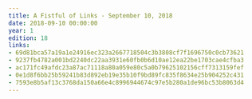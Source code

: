 ```yaml
---
title: A Fistful of Links - September 10, 2018
date: 2018-09-10 00:00:00
year: 1
edition: 18
links:
- 69d81bca57a19a1e24916ec323a2667718504c3b3808cf7f1696750c0cb73621
- 9237fb4782a001bd2240dc22aa3931e60fb0b6d10ae12ea22be1703cae4cfba3
- ac171fc49afdc23a87ac71118a80a059e80c5a0b79625102156cff7313159fef
- 0e1d8f6bb25b59241b83d892eb19e35b10f9bd89fc835f8634e25b904252c431
- 7593e8b5af13c3768da150a66e4c8996944674c97e5b280a1de96bc53b8063d4
---
```

